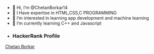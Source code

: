 - 👋 Hi, I’m @ChetanBorkar14
- 🌱 I Have expertise in HTML,CSS,C PROGRAMMING 
- 👀 I’m interested in learning app development and machine learning
- 🌱 I’m currently learning C++ and Javascript
- ### HackerRank Profile
[Chetan Borkar](https://www.hackerrank.com/profile/chetanvb1411)
